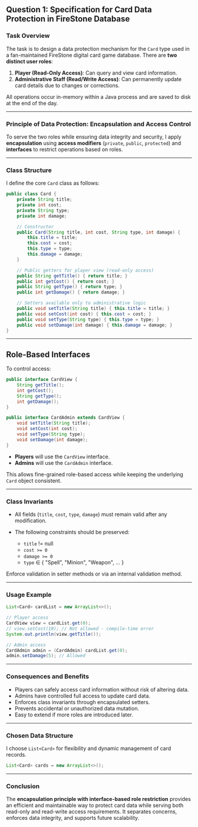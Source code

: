 ## Question 1: Specification for Card Data Protection in FireStone Database

### Task Overview

The task is to design a data protection mechanism for the `Card` type used in a fan-maintained FireStone digital card game database. There are **two distinct user roles**:

1. **Player (Read-Only Access)**: Can query and view card information.
2. **Administrative Staff (Read/Write Access)**: Can permanently update card details due to changes or corrections.

All operations occur in-memory within a Java process and are saved to disk at the end of the day.

---

### Principle of Data Protection: **Encapsulation and Access Control**

To serve the two roles while ensuring data integrity and security, I apply **encapsulation** using **access modifiers** (`private`, `public`, `protected`) and **interfaces** to restrict operations based on roles.

---

### Class Structure

I define the core `Card` class as follows:

```java
public class Card {
    private String title;
    private int cost;
    private String type;
    private int damage;

    // Constructor
    public Card(String title, int cost, String type, int damage) {
        this.title = title;
        this.cost = cost;
        this.type = type;
        this.damage = damage;
    }

    // Public getters for player view (read-only access)
    public String getTitle() { return title; }
    public int getCost() { return cost; }
    public String getType() { return type; }
    public int getDamage() { return damage; }

    // Setters available only to administrative logic
    public void setTitle(String title) { this.title = title; }
    public void setCost(int cost) { this.cost = cost; }
    public void setType(String type) { this.type = type; }
    public void setDamage(int damage) { this.damage = damage; }
}
````

---

## Role-Based Interfaces

To control access:

```java
public interface CardView {
    String getTitle();
    int getCost();
    String getType();
    int getDamage();
}

public interface CardAdmin extends CardView {
    void setTitle(String title);
    void setCost(int cost);
    void setType(String type);
    void setDamage(int damage);
}
```

* **Players** will use the `CardView` interface.
* **Admins** will use the `CardAdmin` interface.

This allows fine-grained role-based access while keeping the underlying `Card` object consistent.

---

### Class Invariants

* All fields (`title`, `cost`, `type`, `damage`) must remain valid after any modification.
* The following constraints should be preserved:

  * `title` != null
  * `cost >= 0`
  * `damage >= 0`
  * `type` ∈ { "Spell", "Minion", "Weapon", ... }

Enforce validation in setter methods or via an internal validation method.

---

### Usage Example

```java
List<Card> cardList = new ArrayList<>();

// Player access
CardView view = cardList.get(0);
// view.setCost(10); // Not allowed - compile-time error
System.out.println(view.getTitle());

// Admin access
CardAdmin admin = (CardAdmin) cardList.get(0);
admin.setDamage(5); // Allowed
```

---

### Consequences and Benefits

* Players can safely access card information without risk of altering data.
* Admins have controlled full access to update card data.
* Enforces class invariants through encapsulated setters.
* Prevents accidental or unauthorized data mutation.
* Easy to extend if more roles are introduced later.

---

### Chosen Data Structure

I choose `List<Card>` for flexibility and dynamic management of card records.

```java
List<Card> cards = new ArrayList<>();
```

---

### Conclusion

The **encapsulation principle with interface-based role restriction** provides an efficient and maintainable way to protect card data while serving both read-only and read-write access requirements. It separates concerns, enforces data integrity, and supports future scalability.


